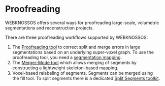 # Proofreading

WEBKNOSSOS offers several ways for proofreading large-scale, volumetric segmentations and reconstruction projects.

There are three proofreading workflows supported by WEBKNOSSOS:

1. The [Proofreading tool](proofreading_tool.md) to correct split and merge errors in large segmentations based on an underlying super-voxel graph. To use the proofreading tool, you need a [segmentation mapping](segmentation_mappings.md).
2. The [Merger-Mode tool](merger_mode.md) which allows merging of segments by constructing a lightweight skeleton-based mapping.
3. Voxel-based relabeling of segments. Segments can be merged using the fill tool. To split segments there is a dedicated [Split Segments toolkit](split_segments_toolkit.md).